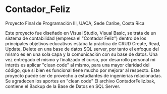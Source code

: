 # Contador_Feliz
Proyecto Final de Programación III, UACA, Sede Caribe, Costa Rica

Este proyecto fue diseñado en Visual Studio, Visual Basic, se trata de un sistema de contabilidad (empresa el "Contador Feliz") 
dentro de los principales objetivos educativos estaba la práctica de CRUD Create, Read, Update, Delete en una base de datos 
SQL server, por tanto el enfoque del mismo es en una sola capa y la comunicación con su base de datos.
Una vez entregado el mismo y finalizado el curso, por desarrollo personal mi interés es aplicar "clean code" al mismo, para una
mayor claridad del código, que si bien es funcional tiene mucho por mejorar al respecto.
Este proyecto puede ser de provecho a estudiantes de ingenierías relacionadas.
Se agradecen los aportes en "clean code"
El archivo ContadorFeliz.bak, contiene el Backup de la Base de Datos en SQL Server.
